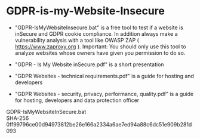 # GDPR-is-my-Website-Insecure


- "GDPR-IsMyWebsiteInsecure.bat" is a free tool to test if a website is inSecure and GDPR cookie compliance. In addition always make a vulnerability analysis with a tool like OWASP ZAP ( https://www.zaproxy.org ). Important: You should only use this tool to analyze websites whose owners have given you permission to do so.

- "GDPR - Is My Website inSecure.pdf" is a short presentation

- "GDPR Websites - technical requirements.pdf" is a guide for hosting and developers

- "GDPR Websites - security, privacy, performance, quality.pdf" is a guide for hosting, developers and data protection officer



GDPR-IsMyWebsiteInSecure.bat  
SHA-256 0ff99796ce00d94973812be26e166a2334a6ae7ed94a88c6dc51e909b281d093
